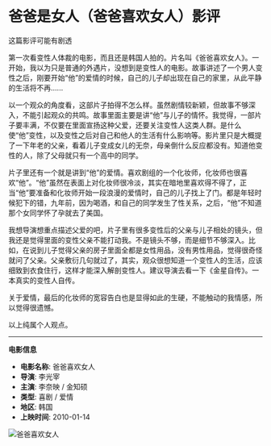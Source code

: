 # 爸爸是女人（爸爸喜欢女人）影评

这篇影评可能有剧透

第一次看变性人体裁的电影，而且还是韩国人拍的。片名叫《爸爸喜欢女人》。一开始，我以为只是普通的外遇片，没想到是变性人的电影。故事讲述了一个男人变性之后，刚要开始“他”的爱情的时候，自己的儿子却出现在自己的家里，从此平静的生活将不再......

以一个观众的角度看，这部片子拍得不怎么样。虽然剧情较新颖，但故事不够深入，不能引起观众的共鸣。故事里面主要是讲“他”与儿子的情怀。我觉得，一部片子要丰满，不仅要在里面宣扬这种父爱，还要关注变性人这类人群。是什么使“他”变性，以及变性之后对自己和他人的生活有什么影响等。影片里只是大概提了一下年老的父亲，看着儿子变成女儿的无奈，母亲倒什么反应都没有。知道他变性的人，除了父母就只有一个高中的同学。

片子里还有一个就是讲到“他”的爱情。喜欢剧组的一个化妆师，化妆师也很喜欢“他”。“他”虽然在表面上对化妆师很冷淡，其实在暗地里喜欢得不得了，正当“他”要准备和化妆师开始一段浪漫的爱情时，自己的儿子找上了门。都是年轻时候犯下的错，九年前，因为喝酒，和自己的同学发生了性关系，之后，“他”不知道那个女同学怀了孕就去了美国。

我想导演想重点描述父爱的吧，片子里有很多变性后的父亲与儿子相处的镜头，但我还是觉得里面的变性父亲不能打动我。不是镜头不够，而是细节不够深入。比如，在说到儿子觉得父亲的房子里面全都是女性用品，没有男性用品，觉得很奇怪就问了父亲。父亲敷衍几句就过了，其实，观众很想知道一个变性人的生活，应该细致到衣食住行，这样才能深入解剖变性人。建议导演去看一下《金星自传》。一本真实的变性人自传。

关于爱情，最后的化妆师的宽容告白也是显得如此的生硬，不能触动的我情感，所以觉得很遗憾。

以上纯属个人观点。

---

**电影信息**

- **电影名称**: 爸爸喜欢女人
- **导演**: 李光宰
- **主演**: 李奈映 / 金知硕
- **类型**: 喜剧 / 爱情
- **地区**: 韩国
- **上映时间**: 2010-01-14

![爸爸喜欢女人](https://img2.doubanio.com/view/photo/s_ratio_poster/public/p548230061.webp)